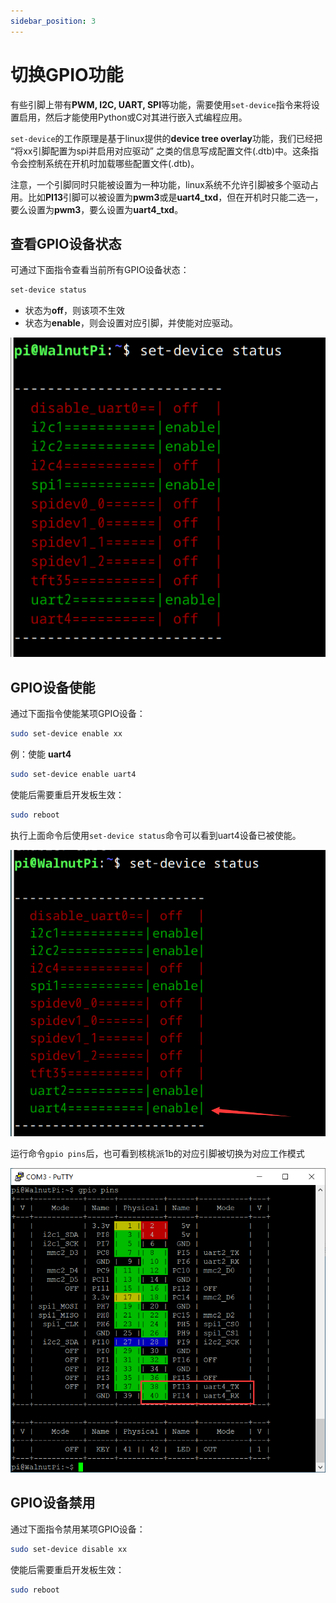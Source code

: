 ```yaml
---
sidebar_position: 3
---
```


# 切换GPIO功能

有些引脚上带有**PWM, I2C, UART, SPI**等功能，需要使用`set-device`指令来将设置启用，然后才能使用Python或C对其进行嵌入式编程应用。

`set-device`的工作原理是基于linux提供的**device tree overlay**功能，我们已经把 “将xx引脚配置为spi并启用对应驱动” 之类的信息写成配置文件(.dtb)中。这条指令会控制系统在开机时加载哪些配置文件(.dtb)。

注意，一个引脚同时只能被设置为一种功能，linux系统不允许引脚被多个驱动占用。比如**PI13**引脚可以被设置为**pwm3**或是**uart4_txd**，但在开机时只能二选一，要么设置为**pwm3**，要么设置为**uart4_txd**。


## 查看GPIO设备状态

可通过下面指令查看当前所有GPIO设备状态：

```bash
set-device status
```
- 状态为**off**，则该项不生效
- 状态为**enable**，则会设置对应引脚，并使能对应驱动。

![gpio_config1](./img/gpio_config/gpio_config1.png)

## GPIO设备使能

通过下面指令使能某项GPIO设备：

```bash
sudo set-device enable xx
```

例：使能 **uart4**

```bash
sudo set-device enable uart4
```

使能后需要重启开发板生效：

```bash
sudo reboot
```

执行上面命令后使用`set-device status`命令可以看到uart4设备已被使能。

![gpio_config2](./img/gpio_config/gpio_config2.png)

运行命令`gpio pins`后，也可看到核桃派1b的对应引脚被切换为对应工作模式

![gpio_pins_uart4](./img/gpio_config/gpio_pins_uart4.png)


## GPIO设备禁用

通过下面指令禁用某项GPIO设备：

```bash
sudo set-device disable xx
```

使能后需要重启开发板生效：

```bash
sudo reboot
```
